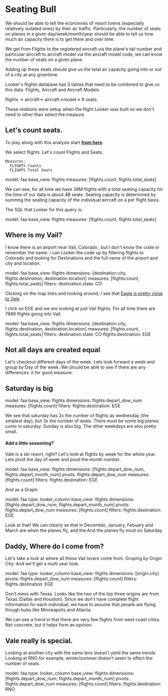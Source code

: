 # Seating Bull

We should be able to tell the economies of resort towns (especially relatively isolated ones) by their air traffic. Particularly, the number of seats on planes in a given day/week/month/year should be able to tell us how much air capacity there is to get there and over time.


We get from Flights to the registered aircraft via the plane's tail number and particular aircraft to aircraft model via the aircraft model code, we can know the number of seats on a given plane. 

Adding up these seats should give us the total air capacity going into or out of a city at any giventime.

Looker's flights database has 3 tables that need to be combined to give us this data. Flights, Aircraft and Aircraft Models.

flights -> aircraft-> aircraft->model-> # seats.

These relations were setup when the flight Looker was built so we don't need to other than select the measure.

## Let's count seats.

To play along with this analysis  start **[from here](/explore/faa/flights)**.

We select flights.  Let's count Flights and Seats.

    Measures:
      FLIGHTS Counts 
      FLIGHTS Total Seats
      

<look height="100" width="300">
  model: faa
  base_view: flights
  measures: [flights.count, flights.total_seats]
</look>

We can see, for all time we have 38M flights with a total seating capacity for the time of our data is about 4B seats. Seating capacity is determined by summng the seating capacity of the individual aircraft on a per flight basis.

The SQL that Looker for this query is:

<sql height="200" width="100%">
  model: faa
  base_view: flights
  measures: [flights.count, flights.total_seats]
</sql>


## Where is my Vail?

I know there is an airport near Vail, Colorado , but I don't know the code or remember the name. I can Looker the code up by filtering flights to Colorado and looking for Destinations and the full name of the airport and city and location.

<look height="250" width="100%">
  model: faa
  base_view: flights
  dimensions: [destination.city, flights.destination, destination.location]
  measures: [flights.count, flights.total_seats]
  filters:
    destination.state: CO
</look>


Clicking on the map links and looking around, I see that [Eagle is pretty close to Vale](http://osm.org/go/T2ABCb--?node=106849952).

I click on EGE and we are looking at just Vail flights. For all time there are 7889 flights going into Vail.

<look height="175" width="100%">
  model: faa
  base_view: flights
  dimensions: [destination.city, flights.destination, destination.location]
  measures: [flights.count, flights.total_seats]
  filters:
    destination.state: CO
    flights.destination: EGE
</look>



## Not all days are created equal

Let's checkout different days of the week.  Lets look forward a week and group by Day of the week.  We should be able to see if there are any differences. it for good measure.

## Saturday is big

<look height="250" width="100%">
  model: faa
  base_view: flights
  dimensions: flights.depart_dow_num
  measures: [flights.count]
  filters:
    flights.destination: EGE
</look>


We see that saturday has 2x the number of flights as wednesday (the smallest day), but 3x the number of seats.  There must be some big planes come in saturday.  Sunday is also big.  The other weekdays are also pretty small.


#### Add a little seasoning?

Vale is a ski resort, right?  Let's look at flights by week for the whole year.  Lets pivot the day of week and pivot the month number.


<look height="350" width="100%">
  model: faa
  base_view: flights
  dimensions: [flights.depart_dow_num, flights.depart_month_num]
  pivots: flights.depart_dow_num
  measures: [flights.count]
  filters:
    flights.destination: EGE
</look>


And as a Graph:

<look height="350" width="100%">
  model: faa
  type: looker_column
  base_view: flights
  dimensions: [flights.depart_dow_num, flights.depart_month_num]
  pivots: flights.depart_dow_num
  measures: [flights.count]
  filters:
    flights.destination: EGE
</look>


Look at that!  We can clearly se that in December, January, Febuary and March are when the planes fly, and the And the planes fly most on Saturday.

## Daddy, Where do I come from?

Let's take a look at where all these Vail lovers come from.  Groping by Origin City.  And we'll get a multi year look.

<look height="350" width="100%">
  model: faa
  type: looker_column
  base_view: flights
  dimensions: [origin.city]
  pivots: flights.depart_dow_num
  measures: [flights.count]
  filters:
    flights.destination: EGE
</look>


Don't mess with Texas.  Looks like the two of the top three origins are from Texas (Dallas and Houston).  Since we don't have complete flight information for each individual, we have to assume that people are flying though hubs like Minneapolis and Atlanta.  

We can see a trend in that there are very few flights from west coast cities.  Not concrete, but it helps form an opinion.

## Vale really is special.

Looking at another city with the same lens doesn't yeild the same trends.  Looking at RNO for example, winter/summer doesn't seem to effect the number of seats.

<look height="350" width="100%">
  model: faa
  type: looker_column
  base_view: flights
  dimensions: [flights.depart_dow_num, flights.depart_month_num]
  pivots: flights.depart_dow_num
  measures: [flights.count]
  filters:
    flights.destination: RNO
</look>